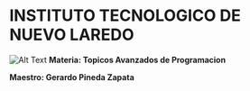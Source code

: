 # INSTITUTO TECNOLOGICO DE NUEVO LAREDO
![Alt Text](https://lh3.googleusercontent.com/proxy/3x81SaVjGRurdYBltLH3_TFik8ONPRZR6nmuPqH1nwzIrgUf0Rnq0fgnWwLVltmXEnZMIpyCE7gbzI6swKkvNN28LO0ZsSVqfUrAUW-b_x5FaXw)
**Materia: Topicos Avanzados de Programacion**

**Maestro: Gerardo Pineda Zapata**